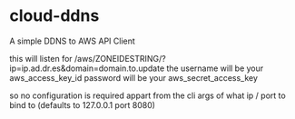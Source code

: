 # cloud-ddns
A simple DDNS to AWS API Client

this will listen for /aws/ZONEIDESTRING/?ip=ip.ad.dr.es&domain=domain.to.update
the username will be your aws_access_key_id 
password will be your aws_secret_access_key

so no configuration is required appart from the cli args of what ip / port to bind to (defaults to 127.0.0.1 port 8080)

